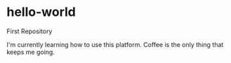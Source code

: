 # hello-world
First Repository


I'm currently learning how to use this platform. Coffee is the only thing that keeps me going. 
